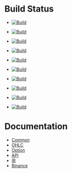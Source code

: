 # Build Status
- <a href="https://github.com/trading-bot-software/trading-bot-common">![Build](https://github.com/trading-bot-software/trading-bot-common/actions/workflows/build.yml/badge.svg)</a>
- <a href="https://github.com/trading-bot-software/trading-bot-ohlc">![Build](https://github.com/trading-bot-software/trading-bot-ohlc/actions/workflows/build.yml/badge.svg)</a>
- <a href="https://github.com/trading-bot-software/trading-bot-option">![Build](https://github.com/trading-bot-software/trading-bot-option/actions/workflows/build.yml/badge.svg)</a>
- <a href="https://github.com/trading-bot-software/trading-bot-api">![Build](https://github.com/trading-bot-software/trading-bot-api/actions/workflows/build.yml/badge.svg)</a>
- <a href="https://github.com/trading-bot-software/trading-bot-ib">![Build](https://github.com/trading-bot-software/trading-bot-ib/actions/workflows/build.yml/badge.svg)</a>
- <a href="https://github.com/trading-bot-software/trading-bot-binance">![Build](https://github.com/trading-bot-software/trading-bot-binance/actions/workflows/build.yml/badge.svg)</a>
- <a href="https://github.com/trading-bot-software/trading-bot-strategy-harmonic-divergence">![Build](https://github.com/trading-bot-software/trading-bot-strategy-harmonic-divergence/actions/workflows/build.yml/badge.svg)</a>
- <a href="https://github.com/trading-bot-software/trading-bot-complete">![Build](https://github.com/trading-bot-software/trading-bot-complete/actions/workflows/build.yml/badge.svg)</a>

- <a href="https://github.com/trading-bot-software/trading-bot-ui">![Build](https://github.com/trading-bot-software/trading-bot-ui/actions/workflows/build.yml/badge.svg)</a>
- <a href="https://github.com/trading-bot-software/trading-bot-website">![Build](https://github.com/trading-bot-software/trading-bot-website/actions/workflows/build.yml/badge.svg)</a>

# Documentation
- [Common](https://trading-bot-software.github.io/trading-bot-common-docs/)
- [OHLC](https://trading-bot-software.github.io/trading-bot-ohlc-docs/)
- [Option](https://trading-bot-software.github.io/trading-bot-option-docs/)
- [API](https://trading-bot-software.github.io/trading-bot-api-docs/)
- [IB](https://trading-bot-software.github.io/trading-bot-ib-docs/)
- [Binance](https://trading-bot-software.github.io/trading-bot-binance-docs/)
